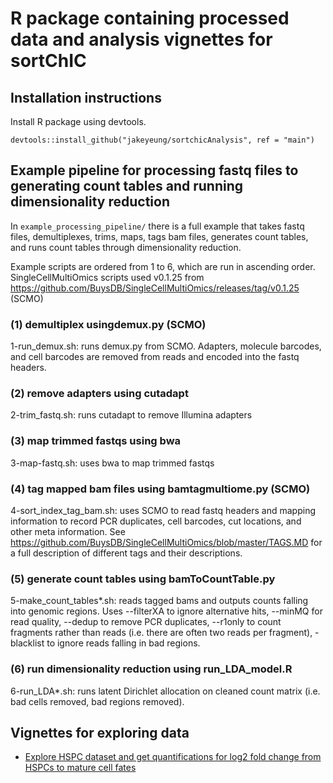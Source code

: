 # R package containing processed data and analysis vignettes for sortChIC

## Installation instructions

Install R package using devtools.

`devtools::install_github("jakeyeung/sortchicAnalysis", ref = "main")`

## Example pipeline for processing fastq files to generating count tables and running dimensionality reduction


In `example_processing_pipeline/` there is a full example that takes fastq files, demultiplexes, trims, maps, tags bam files, generates count tables, and runs count tables through dimensionality reduction. 

Example scripts are ordered from 1 to 6, which are run in ascending order. SingleCellMultiOmics scripts used v0.1.25 from https://github.com/BuysDB/SingleCellMultiOmics/releases/tag/v0.1.25 (SCMO)


### (1) demultiplex usingdemux.py (SCMO)

1-run_demux.sh: runs demux.py from SCMO. Adapters, molecule barcodes, and cell barcodes are removed from reads and encoded into the fastq headers.

### (2) remove adapters using cutadapt

2-trim_fastq.sh: runs cutadapt to remove Illumina adapters

### (3) map trimmed fastqs using bwa

3-map-fastq.sh: uses bwa to map trimmed fastqs

### (4) tag mapped bam files using bamtagmultiome.py (SCMO)

4-sort_index_tag_bam.sh: uses SCMO to read fastq headers and mapping information to record PCR duplicates, cell barcodes, cut locations, and other meta information. See https://github.com/BuysDB/SingleCellMultiOmics/blob/master/TAGS.MD for a full description of different tags and their descriptions.

### (5) generate count tables using bamToCountTable.py

5-make_count_tables*.sh: reads tagged bams and outputs counts falling into genomic regions. Uses --filterXA to ignore alternative hits, --minMQ for read quality, --dedup to remove PCR duplicates, --r1only to count fragments rather than reads (i.e. there are often two reads per fragment), -blacklist to ignore reads falling in bad regions.

### (6) run dimensionality reduction using run_LDA_model.R

6-run_LDA*.sh: runs latent Dirichlet allocation on cleaned count matrix (i.e. bad cells removed, bad regions removed).


## Vignettes for exploring data 

- [Explore HSPC dataset and get quantifications for log2 fold change from HSPCs to mature cell fates](https://github.com/jakeyeung/sortchicAnalysis/blob/main/vignettes/explore_HSPC_dataset_quantify_log2fc_across_genesets.md)



